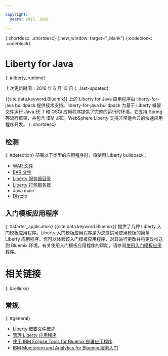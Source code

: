 ```yaml
---

copyright:
  years: 2015, 2016

---
```


{:shortdesc: .shortdesc}
{:new_window: target="_blank"}
{:codeblock: .codeblock}

# Liberty for Java
{: #liberty_runtime}

上次更新时间：2016 年 6 月 10 日
{: .last-updated}

{{site.data.keyword.Bluemix}} 上的 Liberty for Java 应用程序由 liberty-for-java buildpack 提供技术支持。liberty-for-java buildpack 为基于 Liberty 概要文件运行 Java EE 7 和 OSGi 应用程序提供了完整的运行时环境。它支持 Spring 等流行框架，并包含 IBM JRE。WebSphere Liberty 支持非常适合云的快速应用程序开发。
{: shortdesc}

## 检测
{: #detection}
部署以下类型的应用程序时，将使用 Liberty buildpack：
* [WAR 文件](optionsForPushing.html#stand_alone_apps)
* [EAR 文件](optionsForPushing.html#stand_alone_apps)
* [Liberty 服务器目录](optionsForPushing.html#server_directory)
* [Liberty 打包服务器](optionsForPushing.html#packaged_server)
* Java main
* [Distzip](https://github.com/cloudfoundry/ibm-websphere-liberty-buildpack/blob/master/docs/container-distZip.md)

## 入门模板应用程序
{: #starter_application}
{{site.data.keyword.Bluemix}} 提供了几种 Liberty 入门模板应用程序。Liberty 入门模板应用程序是为您提供可使用模板的简单 Liberty 应用程序。您可以体验该入门模板应用程序，对其进行更改并将更改推送到 Bluemix 环境。有关使用入门模板应用程序的帮助，请参阅[使用入门模板应用程序](../../cfapps/starter_app_usage.html)。

# 相关链接
{: #rellinks}
## 常规
{: #general}
* [Liberty 概要文件概述](http://www-01.ibm.com/support/knowledgecenter/SSAW57_8.5.5/com.ibm.websphere.wlp.nd.doc/ae/cwlp_about.html)
* [管理 Liberty 应用程序](../../manageapps/app_mng.html#Utilities)
* [使用 IBM Eclipse Tools for Bluemix 部署应用程序](../../manageapps/eclipsetools/eclipsetools.html#eclipsetools)
* [IBM Monitoring and Analytics for Bluemix 服务入门](../../services/monana/index.html#monana_oview)


